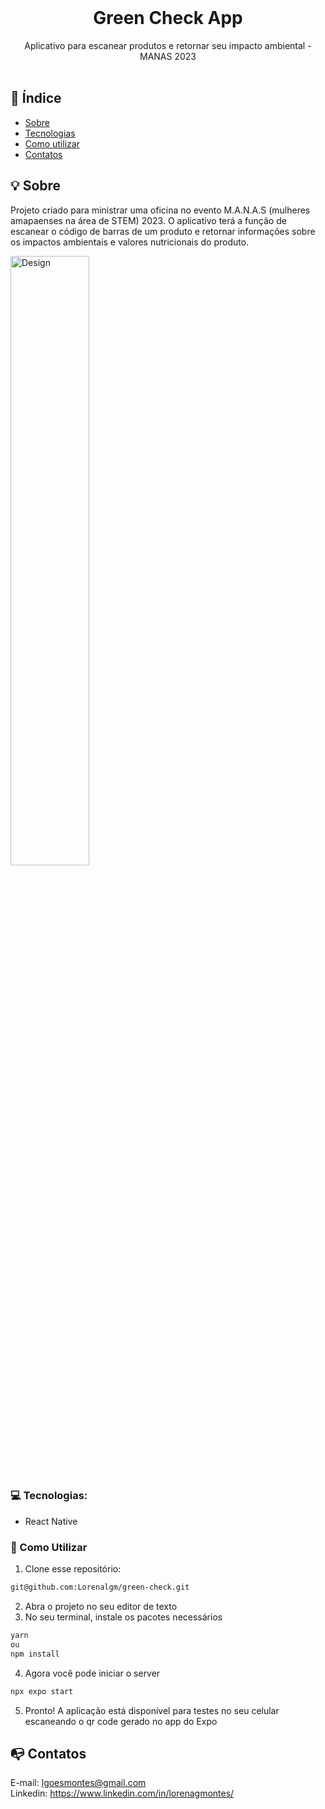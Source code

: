 <br />
<p align="center">
    <h1 align="center">Green Check App</h1>

  <p align="center">    
  Aplicativo para escanear produtos e retornar seu impacto ambiental - MANAS 2023
<br />
    <br />
  </p> 

## :checkered_flag: Índice

* [Sobre](#bulb-sobre)
* [Tecnologias](#computer-tecnologias)
* [Como utilizar](#wrench-como-utilizar)
* [Contatos](#mailbox_with_no_mail-contatos)

## :bulb: Sobre
Projeto criado para ministrar uma oficina no evento M.A.N.A.S (mulheres amapaenses na área de STEM) 2023. O aplicativo terá a função de escanear o código de barras de um produto e retornar informações sobre os impactos ambientais e valores nutricionais do produto.

<img src="https://i.imgur.com/B8nQGCK.png" alt="Design" style="width:50%; heigth: 50%;">

### :computer: Tecnologias:
- React Native

### :wrench: Como Utilizar

1. Clone esse repositório:
```sh 
git@github.com:Lorenalgm/green-check.git
```
2. Abra o projeto no seu editor de texto
3. No seu terminal, instale os pacotes necessários
```sh 
yarn
ou
npm install
``` 
4. Agora você pode iniciar o server
```sh 
npx expo start
```
5. Pronto! A aplicação está disponível para testes no seu celular escaneando o qr code gerado no app do Expo

## :mailbox_with_no_mail: Contatos
E-mail: lgoesmontes@gmail.com<br>
Linkedin: https://www.linkedin.com/in/lorenagmontes/

   
